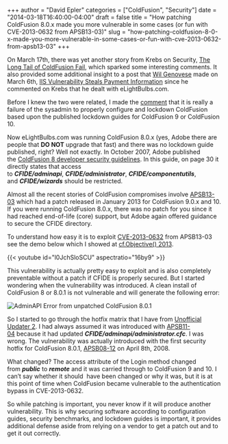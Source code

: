 +++
author = "David Epler"
categories = ["ColdFusion", "Security"]
date = "2014-03-18T16:40:00-04:00"
draft = false
title = "How patching ColdFusion 8.0.x made you more vulnerable in some cases (or fun with CVE-2013-0632 from APSB13-03)"
slug = "how-patching-coldfusion-8-0-x-made-you-more-vulnerable-in-some-cases-or-fun-with-cve-2013-0632-from-apsb13-03"
+++

On March 17th, there was yet another story from Krebs on Security, [The Long Tail of ColdFusion Fail](http://krebsonsecurity.com/2014/03/the-long-tail-of-coldfusion-fail), which sparked some interesting comments. It also provided some additional insight to a post that [Wil Genovese](http://www.trunkful.com/) made on March 6th, [IIS Vulnerability Steals Payment Information](http://www.coldfusionmuse.com/index.cfm/2014/3/6/IIS.Vulnerability.CF.Task.Scheduler.API) since he commented on Krebs that he dealt with eLightBulbs.com.
  
Before I knew the two were related, I made the [comment](http://krebsonsecurity.com/2014/03/the-long-tail-of-coldfusion-fail/comment-page-1/#comment-233648) that it is really a failure of the sysadmin to properly configure and lockdown ColdFusion based upon the published lockdown guides for ColdFusion 9 or ColdFusion 10.

<!--more-->

Now eLightBulbs.com was running ColdFusion 8.0.x (yes, Adobe there are people that **DO NOT** upgrade that fast) and there was no lockdown guide published, right? Well not exactly. In October 2007, Adobe published the [ColdFusion 8 developer security guidelines](http://www.adobe.com/content/dam/Adobe/en/devnet/coldfusion/pdfs/coldfusion_security_cf8.pdf). In this guide, on page 30 it directly states that access to **_CFIDE/adminapi_**, **_CFIDE/administrator_**, **_CFIDE/componentutils_**, and **_CFIDE/wizards_** should be restricted.
  
Almost all the recent stories of ColdFusion compromises involve [APSB13-03](http://www.adobe.com/support/security/bulletins/apsb13-03.html) which had a patch released in January 2013 for ColdFusion 9.0.x and 10. If you were running ColdFusion 8.0.x, there was no patch for you since it had reached end-of-life (core) support, but Adobe again offered guidance to secure the CFIDE directory. 
  
To understand how easy it is to exploit [CVE-2013-0632](http://www.cvedetails.com/cve-details.php?cve_id=CVE-2013-0632) from APSB13-03 see the demo below which I showed at [cf.Objective() 2013](http://cfobjective.com/).

{{< youtube id="l0JchSloSCU" aspectratio="16by9" >}}

This vulnerability is actually pretty easy to exploit and is also completely preventable without a patch if CFIDE is properly secured. But I started wondering when the vulnerability was introduced. A clean install of ColdFusion 8 or 8.0.1 is not vulnerable and will generate the following error:
 
![AdminAPI Error from unpatched ColdFusion 8.0.1](/images/post/adminapi-error.png)  

So I started to go through the hotfix matrix that I have from [Unofficial Updater 2](https://www.uu-2.download/). I had always assumed it was introduced with [APSB11-04](http://www.adobe.com/support/security/bulletins/apsb11-04.html) because it had updated **_CFIDE/adminapi/administrator.cfc_**. I was wrong. The vulnerability was actually introduced with the first security hotfix for ColdFusion 8.0.1, [APSB08-12](http://www.adobe.com/support/security/bulletins/apsb08-12.html) on April 8th, 2008.

What changed? The access attribute of the Login method changed from **_public_** to **_remote_** and it was carried through to ColdFusion 9 and 10. I can’t say whether it should  have been changed or why it was, but it is at this point of time when ColdFusion became vulnerable to the authentication bypass in CVE-2013-0632.

So while patching is important, you never know if it will produce another vulnerability. This is why securing software according to configuration guides, security benchmarks, and lockdown guides is important, it provides additional defense aside from relying on a vendor to get a patch out and to get it out correctly.

